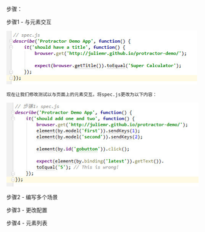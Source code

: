 步骤：

步骤1  - 与元素交互

![](./img/001.jpg)

    现在让我们修改测试以与页面上的元素交互。将spec.js更改为以下内容：
![](./img/002.jpg)

步骤2  - 编写多个场景


步骤3  - 更改配置


步骤4  - 元素列表